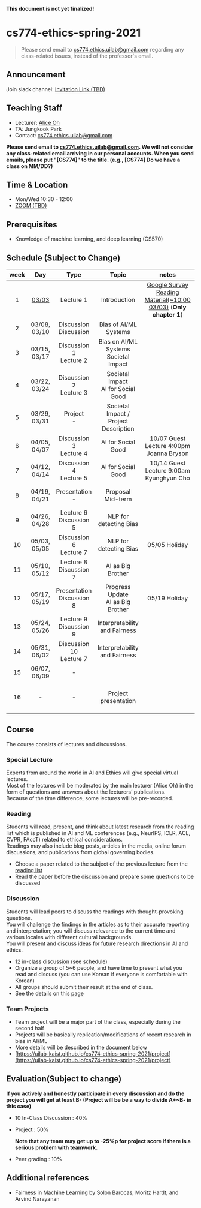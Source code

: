 **This document is not yet finalized!**

# cs774-ethics-spring-2021

> Please send email to cs774.ethics.uilab@gmail.com regarding any class-related issues, instead of the professor's email.

## Announcement
Join slack channel: [Invitation Link (TBD)]()

## Teaching Staff

- Lecturer: [Alice Oh](https://aliceoh9.github.io/)
- TA: Jungkook Park
- Contact: cs774.ethics.uilab@gmail.com

**Please send email to cs774.ethics.uilab@gmail.com. We will not consider any class-related email arriving in our personal accounts. When you send emails, please put "[CS774]" to the title. (e.g., [CS774] Do we have a class on MM/DD?)**

## Time & Location
- Mon/Wed 10:30 - 12:00
- [ZOOM (TBD)]()
<!-- - If there is a guest lecture, lecture time may change flexibly such as 4:00pm ~ 5:30pm -->

## Prerequisites  

- Knowledge of machine learning, and deep learning (CS570)

## Schedule (Subject to Change)

|  week |                    Day                    |                Type             |                      Topic                    |      notes     |           Project          |
|:-----:|:-----------------------------------------:|:-------------------------------:|:---------------------------------------------:|:--------------:|:--------------------------:|
|   1   | [03/03](contents/cs774_lecture_1_20200907.pdf) | Lecture 1                       | Introduction                                  | [Google Survey](https://forms.gle/URPwB6ZcpcgZXpMB7) <br/> [Reading Material(~10:00 03/03)](contents/Z_Big_Datas_Disparate_Impacts.pdf) (**Only chapter 1**) | |
|   2   | 03/08, 03/10                              | Discussion <br/> Discussion     | Bias of AI/ML Systems                         | | Team matching |
|   3   | 03/15, 03/17                              | Discussion 1 <br/> Lecture 2    | Bias on AI/ML Systems <br/>   Societal Impact | | |
|   4   | 03/22, 03/24                              | Discussion 2 <br/> Lecture 3    | Societal Impact <br/> AI for Social Good      | | |
|   5   | 03/29, 03/31                              | Project <br/> -                 | Societal Impact / Project Description         | | Introduction |
|   6   | 04/05, 04/07                              | Discussion 3 <br/> Lecture 4    | AI for Social Good                            | 10/07 Guest Lecture 4:00pm <br/> Joanna Bryson | |
|   7   | 04/12, 04/14                              | Discussion 4 <br/> Lecture 5    | AI for Social Good                            | 10/14 Guest Lecture 9:00am <br/> Kyunghyun Cho | |
|   8   | 04/19, 04/21                              | Presentation <br/> -            | Proposal <br/> Mid-term                       | | Proposal, Peer-review |
|   9   | 04/26, 04/28                              | Lecture 6 <br/> Discussion 5    | NLP for detecting Bias                        | | |
|   10  | 05/03, 05/05                              | Discussion 6 <br/> Lecture 7    | NLP for detecting Bias                        | 05/05 Holiday | |
|   11  | 05/10, 05/12                              | Lecture 8 <br/> Discussion 7    | AI as Big Brother                             | | |
|   12  | 05/17, 05/19                              | Presentation <br/> Discussion 8 | Progress Update <br/> AI as Big Brother       | 05/19 Holiday | Progress Update, Peer-review |
|   13  | 05/24, 05/26                              | Lecture 9 <br/> Discussion 9    | Interpretability and Fairness                 | | |
|   14  | 05/31, 06/02                              | Discussion 10 <br/> Lecture 7   | Interpretability and Fairness                 | | |
|   15  | 06/07, 06/09                              | -                               |                                               | | |
|   16  | -                                         | -                               | Project presentation                          | | Final presentation Peer-review |



## Course

The course consists of lectures and discussions.

### Special Lecture

Experts from around the world in AI and Ethics will give special virtual lectures.  
Most of the lectures will be moderated by the main lecturer (Alice Oh) in the form of questions and answers about the lecturers’ publications.  
Because of the time difference, some lectures will be pre-recorded.  
<!-- Possible lecturers include [Joanna Bryson (Hertie School)](http://www.cs.bath.ac.uk/~jjb/) on the topic of general AI Ethics, [Shakir Mohamed (DeepMind)](https://shakirm.com/) on the topic of diversity and inclusion in AI, [Dirk Hovy(Bocconi University)](http://www.dirkhovy.com) on the topic of Predictive Bias in NLP, [Kyunghyun Cho (New York University)](https://kyunghyuncho.me/), and additional guests will be added. -->

### Reading

Students will read,  present,  and think about latest research from the reading list which is published in AI  and  ML conferences (e.g., NeurIPS, ICLR, ACL, CVPR, FAccT) related to ethical considerations.  
Readings may also include blog posts, articles in the media, online forum discussions, and publications from global governing bodies.

- Choose a paper related to the subject of the previous lecture from the [reading list](https://docs.google.com/document/d/1oL3aBkflgKoGymlpFqhx81fXZrKKOWh0lk2PfPTCdDU/edit?usp=sharing)
- Read the paper before the discussion and prepare some questions to be discussed

### Discussion

Students will lead peers to discuss the readings with thought-provoking questions.   
You will challenge the findings in the articles as to their accurate reporting and interpretation;  you will discuss relevance to the current time and various locales with different cultural backgrounds.  
You will present and discuss ideas for future research directions in AI and ethics.

- 12 in-class discussion (see schedule)
- Organize a group of 5~6 people, and have time to present what you read and discuss (you can use Korean if everyone is comfortable with Korean)
- All groups should submit their result at the end of class.
- See the details on this [page](https://uilab-kaist.github.io/cs774-ethics-spring-2021/discussion)

### Team Projects

- Team project will be a major part of the class, especially during the second half
- Projects will be basically replication/modifications of recent research in bias in AI/ML
- More details will be described in the document below
- [https://uilab-kaist.github.io/cs774-ethics-spring-2021/project](https://uilab-kaist.github.io/cs774-ethics-spring-2021/project)

## Evaluation(Subject to change)

 **If you actively and honestly participate in every discussion and do the project you will get at least B- (Project will be be a way to divide A+~B- in this case)**

* 10 In-Class Discussion : 40%

* Project : 50%
  
    **Note that any team may get up to -25%p for project score if there is a serious problem with teamwork.**

* Peer grading : 10%

## Additional references

- Fairness in Machine Learning by Solon Barocas, Moritz Hardt, and Arvind Narayanan

